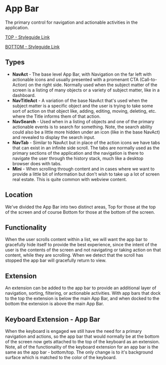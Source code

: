# App Bar

The primary control for navigation and actionable activities in the application.

[TOP - Styleguide Link](https://zpl.io/254ANOr)

[BOTTOM - Styleguide Link](https://zpl.io/an3L6pv)

## Types

* **NavAct** - The base level App Bar, with Navigation on the far left with actionable icons and usually presented with a promenant CTA (Call-to-Action) on the right side. Normally used when the subject matter of the screen is a listing of many objects or a variety of subject matter, like in a dashboard.
* **NavTitleAct** - A variation of the base NavAct that's used when the subject matter is a specific object and the user is trying to take some sort of action on that object like, adding, editing, moving, deleting, etc. where the Title informs them of that action.
* **NavSearch** - Used when in a listing of objects and one of the primary actionable events is to search for something.  Note, the search ability could also be a little more hidden under an icon (like in the base NavAct) and revealed to display the search input.
* **NavTab** - Similar to NavAct but in place of the action icons we have tabs that can exist in an infinite side scroll.  The tabs are normally used as the primary sections of the application and the navigation is there to navigate the user through the history stack, much like a desktop browser does with tabs.
* **Mini** - When scrolling through content and in cases where we want to provide a little bit of information but don't wish to take up a lot of screen real estate.  This is quite common with webview content.

## Location

We've divided the App Bar into two distinct areas, Top for those at the top of the screen and of course Bottom for those at the bottom of the screen.

## Functionality

When the user scrolls content within a list, we will want the app bar to gracefully hide itself to provide the best experience, since the intent of the user is the contents of the screen and not navigating or taking action on that content, while they are scrolling. When we detect that the scroll has stopped the app bar will gracefully return to view.

## Extension

An extension can be added to the app bar to provide an additional layer of navigation, sorting, filtering, or actionable activities. With app bars that dock to the top the extension is below the main App Bar, and when docked to the bottom the extension is above the main App Bar.

## Keyboard Extension - App Bar

When the keyboard is engaged we still have the need for a primary navigation and actions, so the app bar that would normally be at the bottom of the screen now gets attached to the top of the keyboard as an extension.  Note, all of the functionality of the keyboard extension for an app bar is the same as the app bar - bottom/top.  The only change is to it's background surface which is matched to the color of the keyboard.
